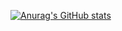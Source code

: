 [![Anurag's GitHub stats](https://github-readme-stats.vercel.app/api?username=jack-a129)](https://github.com/anuraghazra/github-readme-stats)
